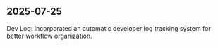 ## 2025-07-25
Dev Log: Incorporated an automatic developer log tracking system for better workflow organization.
